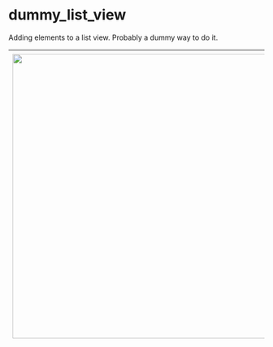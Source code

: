 # dummy_list_view

Adding elements to a list view. Probably a dummy way to do it.



| <img width="560" src="https://user-images.githubusercontent.com/19206736/91624749-5cc54180-e978-11ea-876b-64c38e133d12.png">  | <img width="567" src="https://user-images.githubusercontent.com/19206736/91624761-7feff100-e978-11ea-870f-e400c2fefccf.gif"> |
|---|---|
